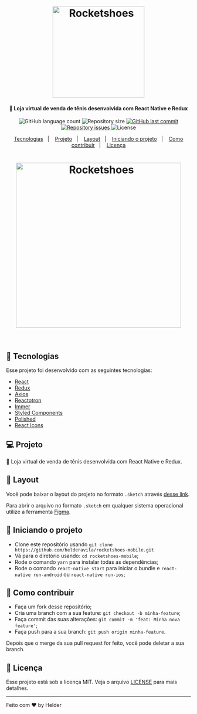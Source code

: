 <h1 align="center">
    <img alt="Rocketshoes" title="#delicinha" src="https://i.imgur.com/ZYfDZ7m.png" width="250px" />
</h1>

<h4 align="center">
  🚀 Loja virtual de venda de tênis desenvolvida com React Native e Redux
</h4>
<p align="center">
  <img alt="GitHub language count" src="https://img.shields.io/github/languages/count/helderavila/rocketshoes-mobile">

  <img alt="Repository size" src="https://img.shields.io/github/repo-size/helderavila/rocketshoes-mobile">

  <a href="https://github.com/helderavila/rocketshoes-mobile/commits/master">
    <img alt="GitHub last commit" src="https://img.shields.io/github/last-commit/helderavila/rocketshoes-mobile">
  </a>

  <a href="https://github.com/helderavila/rocketshoes-mobile/issues">
    <img alt="Repository issues" src="https://img.shields.io/github/issues/helderavila/rocketshoes-mobile">
  </a>

  <img alt="License" src="https://img.shields.io/badge/license-MIT-brightgreen">
</p>

<p align="center">
  <a href="#rocket-tecnologias">Tecnologias</a>&nbsp;&nbsp;&nbsp;|&nbsp;&nbsp;&nbsp;
  <a href="#-projeto">Projeto</a>&nbsp;&nbsp;&nbsp;|&nbsp;&nbsp;&nbsp;
  <a href="#-layout">Layout</a>&nbsp;&nbsp;&nbsp;|&nbsp;&nbsp;&nbsp;
  <a href="#-como-iniciar">Iniciando o projeto</a>&nbsp;&nbsp;&nbsp;|&nbsp;&nbsp;&nbsp;
  <a href="#-como-contribuir">Como contribuir</a>&nbsp;&nbsp;&nbsp;|&nbsp;&nbsp;&nbsp;
  <a href="#memo-licença">Licença</a>
</p>

<h1 align="center">
    <img alt="Rocketshoes" title="#delicinha" width="450px" src="https://i.imgur.com/OUG5TDw.png" />
</h1>

<br>

## :rocket: Tecnologias

Esse projeto foi desenvolvido com as seguintes tecnologias:

- [React](https://reactjs.org)
- [Redux](https://github.com/reduxjs/redux)
- [Axios](https://github.com/axios/axios)
- [Reactotron](https://github.com/infinitered/reactotron)
- [Immer](https://github.com/immerjs/immer)
- [Styled Components](https://github.com/styled-components/styled-components)
- [Polished](https://github.com/styled-components/polished)
- [React Icons](https://github.com/react-icons/react-icons)

## 💻 Projeto

:shoe: Loja virtual de venda de tênis desenvolvida com React Native e Redux.

## 🔖 Layout

Você pode baixar o layout do projeto no formato `.sketch` através [desse link](nope).

Para abrir o arquivo no formato `.sketch` em qualquer sistema operacional utilize a ferramenta [Figma](https://figma.com).

## 🔧 Iniciando o projeto
- Clone este repositório usando `git clone https://github.com/helderavila/rocketshoes-mobile.git`
- Vá para o diretório usando: `cd rocketshoes-mobile`;
- Rode o comando `yarn` para instalar todas as dependências;
- Rode o comando `react-native start` para iniciar o bundle e `react-native run-android` ou `react-native run-ios`;

## 🤔 Como contribuir

- Faça um fork desse repositório;
- Cria uma branch com a sua feature: `git checkout -b minha-feature`;
- Faça commit das suas alterações: `git commit -m 'feat: Minha nova feature'`;
- Faça push para a sua branch: `git push origin minha-feature`.

Depois que o merge da sua pull request for feito, você pode deletar a sua branch.

## :memo: Licença

Esse projeto está sob a licença MIT. Veja o arquivo [LICENSE](LICENSE.md) para mais detalhes.

---

Feito com ♥ by Helder

